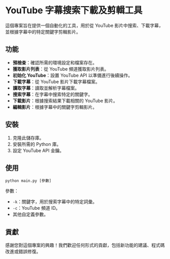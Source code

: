 # YouTube 字幕搜索下載及剪輯工具

這個專案旨在提供一個自動化的工具，用於從 YouTube 影片中搜索、下載字幕，並根據字幕中的特定關鍵字剪輯影片。

## 功能

- **預檢查**：確認所需的環境設定和檔案存在。
- **獲取影片列表**：從 YouTube 頻道獲取影片列表。
- **初始化 YouTube**：設置 YouTube API 以準備進行後續操作。
- **下載字幕**：從 YouTube 影片下載字幕檔案。
- **讀取字幕**：讀取並解析字幕檔案。
- **搜索字幕**：在字幕中搜索特定的關鍵字。
- **下載影片**：根據搜索結果下載相關的 YouTube 影片。
- **編輯影片**：根據字幕中的關鍵字剪輯影片。

## 安裝

1. 克隆此儲存庫。
2. 安裝所需的 Python 庫。
3. 設定 YouTube API 金鑰。

## 使用

```shell
python main.py [參數]
```

參數：

- `-k`：關鍵字，用於搜索字幕中的特定詞彙。
- `-c`：YouTube 頻道 ID。
- 其他自定義參數。

## 貢獻

感謝您對這個專案的興趣！我們歡迎任何形式的貢獻，包括新功能的建議、程式碼改進或錯誤修復。